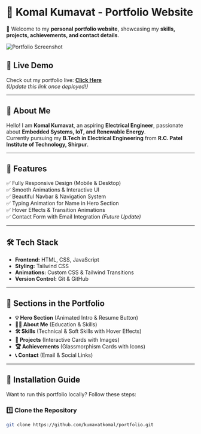 # 🌟 Komal Kumavat - Portfolio Website

🚀 Welcome to my **personal portfolio website**, showcasing my **skills, projects, achievements, and contact details**.  

![Portfolio Screenshot](images/portfolio-screenshot.jpg) <!-- Replace with actual screenshot -->

## 🔗 Live Demo
Check out my portfolio live: **[Click Here](https://your-deployment-link.com)**  
*(Update this link once deployed!)*

---

## 📌 About Me
Hello! I am **Komal Kumavat**, an aspiring **Electrical Engineer**, passionate about **Embedded Systems, IoT, and Renewable Energy**.  
Currently pursuing my **B.Tech in Electrical Engineering** from **R.C. Patel Institute of Technology, Shirpur**.

---

## 🎯 Features
✅ Fully Responsive Design (Mobile & Desktop)  
✅ Smooth Animations & Interactive UI  
✅ Beautiful Navbar & Navigation System  
✅ Typing Animation for Name in Hero Section  
✅ Hover Effects & Transition Animations  
✅ Contact Form with Email Integration *(Future Update)*  

---

## 🛠 Tech Stack
- **Frontend:** HTML, CSS, JavaScript  
- **Styling:** Tailwind CSS  
- **Animations:** Custom CSS & Tailwind Transitions  
- **Version Control:** Git & GitHub  

---

## 📂 Sections in the Portfolio
- **💡 Hero Section** (Animated Intro & Resume Button)  
- **🙋‍♂️ About Me** (Education & Skills)  
- **🛠 Skills** (Technical & Soft Skills with Hover Effects)  
- **🚀 Projects** (Interactive Cards with Images)  
- **🏆 Achievements** (Glassmorphism Cards with Icons)  
- **📞 Contact** (Email & Social Links)  

---

## 🚀 Installation Guide  
Want to run this portfolio locally? Follow these steps:  

### **1️⃣ Clone the Repository**  
```bash
git clone https://github.com/kumavatkomal/portfolio.git
